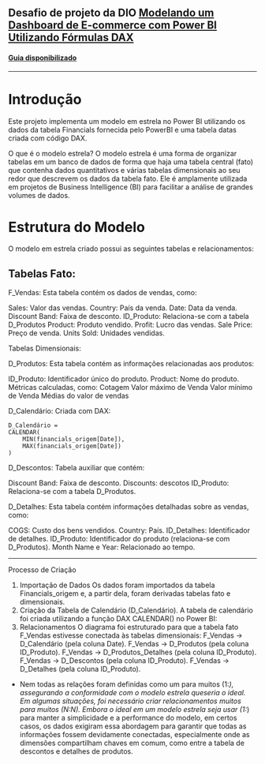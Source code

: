 ## Desafio de projeto da DIO [Modelando um Dashboard de E-commerce com Power BI Utilizando Fórmulas DAX](https://web.dio.me/lab/modelagem-e-transformacao-de-dados-com-dax-com-power-bi/learning/b1c8ea6c-0b78-4d47-a873-9d911d79660b?back=/track/engenharia-dados-python)
#### [Guia disponibilizado](https://academiapme-my.sharepoint.com/:w:/g/personal/renato_dio_me/EW76WjPAA8RGgC3i44ofFq4BBiWzM-CN5S312YwOQCIwBA?e=7A6KfG)

---


# Introdução
Este projeto implementa um modelo em estrela no Power BI utilizando os dados da tabela Financials fornecida pelo PowerBI e uma tabela datas criada com código DAX.

O que é o modelo estrela?
O modelo estrela é uma forma de organizar tabelas em um banco de dados de forma que haja uma tabela central (fato) que contenha dados quantitativos e várias tabelas dimensionais ao seu redor que descrevem os dados da tabela fato. Ele é amplamente utilizada em projetos de Business Intelligence (BI) para facilitar a análise de grandes volumes de dados.

# Estrutura do Modelo
O modelo em estrela criado possui as seguintes tabelas e relacionamentos:

## Tabelas Fato:
F_Vendas: Esta tabela contém os dados de vendas, como:

Sales: Valor das vendas.
Country: País da venda.
Date: Data da venda.
Discount Band: Faixa de desconto.
ID_Produto: Relaciona-se com a tabela D_Produtos
Product: Produto vendido.
Profit: Lucro das vendas.
Sale Price: Preço de venda.
Units Sold: Unidades vendidas.


Tabelas Dimensionais:

D_Produtos: Esta tabela contém as informações relacionadas aos produtos:

ID_Produto: Identificador único do produto.
Product: Nome do produto.
Métricas calculadas, como:
Cotagem
Valor máximo de Venda
Valor mínimo de Venda
Médias do valor de vendas


D_Calendário: Criada com DAX:

````
D_Calendário = 
CALENDAR(
    MIN(financials_origem[Date]), 
    MAX(financials_origem[Date])
)
````


D_Descontos: Tabela auxiliar que contém:

Discount Band: Faixa de desconto.
Discounts: descotos
ID_Produto: Relaciona-se com a tabela D_Produtos.


D_Detalhes: Esta tabela contém informações detalhadas sobre as vendas, como:

COGS: Custo dos bens vendidos.
Country: País.
ID_Detalhes: Identificador de detalhes.
ID_Produto: Identificador do produto (relaciona-se com D_Produtos).
Month Name e Year: Relacionado ao tempo.

---

Processo de Criação
1. Importação de Dados
Os dados foram importados da tabela Financials_origem e, a partir dela, foram derivadas tabelas fato e dimensionais.
2. Criação da Tabela de Calendário (D_Calendário). A tabela de calendário foi criada utilizando a função DAX CALENDAR() no Power BI:
3. Relacionamentos
O diagrama foi estruturado para que a tabela fato F_Vendas estivesse conectada às tabelas dimensionais:
F_Vendas -> D_Calendário (pela coluna Date).
F_Vendas -> D_Produtos (pela coluna ID_Produto).
F_Vendas -> D_Produtos_Detalhes (pela coluna ID_Produto).
F_Vendas -> D_Descontos (pela coluna ID_Produto).
F_Vendas -> D_Detalhes (pela coluna ID_Produto).
* Nem todas as relações foram definidas como um para muitos (1:*), assegurando a conformidade com o modelo estrela queseria o ideal. Em algumas situações, foi necessário criar relacionamentos muitos para muitos (N:N). Embora o ideal em um modelo estrela seja usar (1:*) para manter a simplicidade e a performance do modelo, em certos casos, os dados exigiram essa abordagem para garantir que todas as informações fossem devidamente conectadas, especialmente onde as dimensões compartilham chaves em comum, como entre a tabela de descontos e detalhes de produtos.

